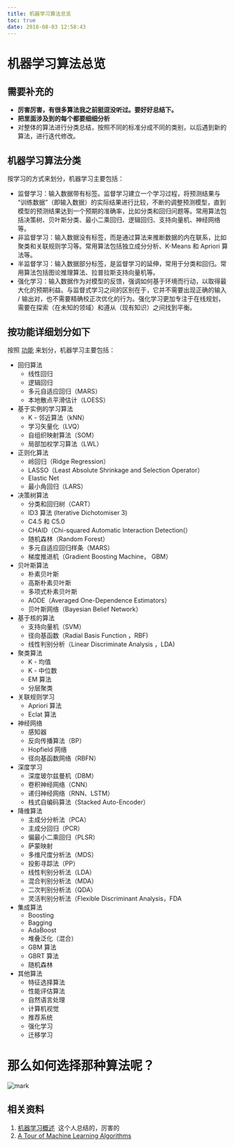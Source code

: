 ```yaml
---
title: 机器学习算法总览
toc: true
date: 2018-08-03 12:58:43
---
```

# 机器学习算法总览

## 需要补充的

* **厉害厉害，有很多算法我之前挺逗没听过。要好好总结下。**
* **把里面涉及到的每个都要细细分析**
* 对整体的算法进行分类总结，按照不同的标准分成不同的类别，以后遇到新的算法，进行迭代修改。


## 机器学习算法分类

按学习的方式来划分，机器学习主要包括：

* 监督学习：输入数据带有标签。监督学习建立一个学习过程，将预测结果与 “训练数据”（即输入数据）的实际结果进行比较，不断的调整预测模型，直到模型的预测结果达到一个预期的准确率，比如分类和回归问题等。常用算法包括决策树、贝叶斯分类、最小二乘回归、逻辑回归、支持向量机、神经网络等。
* 非监督学习：输入数据没有标签，而是通过算法来推断数据的内在联系，比如聚类和关联规则学习等。常用算法包括独立成分分析、K-Means 和 Apriori 算法等。
* 半监督学习：输入数据部分标签，是监督学习的延伸，常用于分类和回归。常用算法包括图论推理算法、拉普拉斯支持向量机等。
* 强化学习：输入数据作为对模型的反馈，强调如何基于环境而行动，以取得最大化的预期利益。与监督式学习之间的区别在于，它并不需要出现正确的输入 / 输出对，也不需要精确校正次优化的行为。强化学习更加专注于在线规划，需要在探索（在未知的领域）和遵从（现有知识）之间找到平衡。


## 按功能详细划分如下


按照 [功能](http://machinelearningmastery.com/a-tour-of-machine-learning-algorithms/) 来划分，机器学习主要包括：




* 回归算法
    * 线性回归
    * 逻辑回归
    * 多元自适应回归（MARS）
    * 本地散点平滑估计（LOESS）
* 基于实例的学习算法
    * K - 邻近算法（kNN）
    * 学习矢量化（LVQ）
    * 自组织映射算法（SOM）
    * 局部加权学习算法（LWL）
* 正则化算法
    * 岭回归（Ridge Regression）
    * LASSO（Least Absolute Shrinkage and Selection Operator）
    * Elastic Net
    * 最小角回归（LARS）
* 决策树算法
    * 分类和回归树（CART）
    * ID3 算法 (Iterative Dichotomiser 3)
    * C4.5 和 C5.0
    * CHAID（Chi-squared Automatic Interaction Detection(）
    * 随机森林（Random Forest）
    * 多元自适应回归样条（MARS）
    * 梯度推进机（Gradient Boosting Machine， GBM）
* 贝叶斯算法
    * 朴素贝叶斯
    * 高斯朴素贝叶斯
    * 多项式朴素贝叶斯
    * AODE（Averaged One-Dependence Estimators）
    * 贝叶斯网络（Bayesian Belief Network）
* 基于核的算法
    * 支持向量机（SVM）
    * 径向基函数（Radial Basis Function ，RBF)
    * 线性判别分析（Linear Discriminate Analysis ，LDA)
* 聚类算法
    * K - 均值
    * K - 中位数
    * EM 算法
    * 分层聚类
* 关联规则学习
    * Apriori 算法
    * Eclat 算法
* 神经网络
    * 感知器
    * 反向传播算法（BP）
    * Hopfield 网络
    * 径向基函数网络（RBFN）
* 深度学习
    * 深度玻尔兹曼机（DBM）
    * 卷积神经网络（CNN）
    * 递归神经网络（RNN、LSTM）
    * 栈式自编码算法（Stacked Auto-Encoder）
* 降维算法
    * 主成分分析法（PCA）
    * 主成分回归（PCR）
    * 偏最小二乘回归（PLSR）
    * 萨蒙映射
    * 多维尺度分析法（MDS）
    * 投影寻踪法（PP）
    * 线性判别分析法（LDA）
    * 混合判别分析法（MDA）
    * 二次判别分析法（QDA）
    * 灵活判别分析法（Flexible Discriminant Analysis，FDA
* 集成算法
    * Boosting
    * Bagging
    * AdaBoost
    * 堆叠泛化（混合）
    * GBM 算法
    * GBRT 算法
    * 随机森林
* 其他算法
    * 特征选择算法
    * 性能评估算法
    * 自然语言处理
    * 计算机视觉
    * 推荐系统
    * 强化学习
    * 迁移学习




# 那么如何选择那种算法呢？

![mark](http://pacdb2bfr.bkt.clouddn.com/blog/image/180803/iG1cCEGkHI.png?imageslim)





## 相关资料

1. [机器学习概述](https://feisky.xyz/machine-learning/basic/)  这个人总结的，厉害的
2. [A Tour of Machine Learning Algorithms](https://machinelearningmastery.com/a-tour-of-machine-learning-algorithms/)
